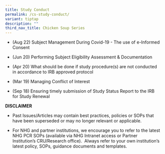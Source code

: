 ```yaml
---
title: Study Conduct
permalink: /cs-study-conduct/
variant: tiptap
description: ""
third_nav_title: Chicken Soup Series
---
```

<p></p>
<ul data-tight="true" class="tight">
<li>
<p>(Aug 22) Subject Management During Covid-19 - The use of e-Informed Consent</p>
</li>
<li>
<p>(Jun 20) Performing Subject Eligibility Assessment &amp; Documentation</p>
</li>
<li>
<p>(Apr 20) What should be done if study procedure(s) are not conducted in
accordance to IRB approved protocol</p>
</li>
<li>
<p>(Mar 19) Managing Conflict of Interest</p>
</li>
<li>
<p>(Sep 18) Ensuring timely submission of Study Status Report to the IRB
for Study Renewal</p>
</li>
</ul>
<p></p>
<p><strong>DISCLAIMER</strong>
</p>
<ul data-tight="true" class="tight">
<li>
<p>Past Issues/Articles may contain best practices, policies or SOPs that
have been superseded or may no longer relevant or applicable.</p>
</li>
<li>
<p>For NHG and partner institutions, we encourage you to refer to the latest
NHG PCR SOPs (available via NHG Intranet access or Partner Institution’s
CRU/Research office).&nbsp; Always refer to your own institution’s latest
policy, SOPs, guidance documents and templates.</p>
</li>
</ul>
<p></p>